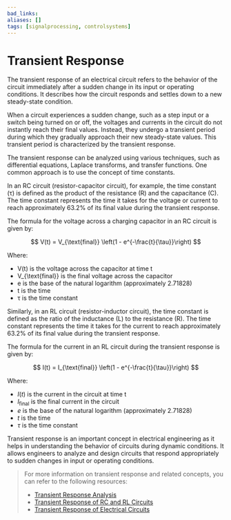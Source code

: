 ```yaml
---
bad_links: 
aliases: []
tags: [signalprocessing, controlsystems]
---
```

# Transient Response

The transient response of an electrical circuit refers to the behavior of the circuit immediately after a sudden change in its input or operating conditions. It describes how the circuit responds and settles down to a new steady-state condition.

When a circuit experiences a sudden change, such as a step input or a switch being turned on or off, the voltages and currents in the circuit do not instantly reach their final values. Instead, they undergo a transient period during which they gradually approach their new steady-state values. This transient period is characterized by the transient response.

The transient response can be analyzed using various techniques, such as differential equations, Laplace transforms, and transfer functions. One common approach is to use the concept of time constants.

In an RC circuit (resistor-capacitor circuit), for example, the time constant (τ) is defined as the product of the resistance (R) and the capacitance (C). The time constant represents the time it takes for the voltage or current to reach approximately 63.2% of its final value during the transient response.

The formula for the voltage across a charging capacitor in an RC circuit is given by:

$$
V(t) = V_{\text{final}} \left(1 - e^{-\frac{t}{\tau}}\right)
$$

Where:
- V(t) is the voltage across the capacitor at time t
- V_{\text{final}} is the final voltage across the capacitor
- e is the base of the natural logarithm (approximately 2.71828)
- t is the time
- τ is the time constant

Similarly, in an RL circuit (resistor-inductor circuit), the time constant is defined as the ratio of the inductance (L) to the resistance (R). The time constant represents the time it takes for the current to reach approximately 63.2% of its final value during the transient response.

The formula for the current in an RL circuit during the transient response is given by:

$$
I(t) = I_{\text{final}} \left(1 - e^{-\frac{t}{\tau}}\right)
$$

Where:
- $I(t)$ is the current in the circuit at time t
- $I_{\text{final}}$ is the final current in the circuit
- $e$ is the base of the natural logarithm (approximately 2.71828)
- $t$ is the time
- $τ$ is the time constant

Transient response is an important concept in electrical engineering as it helps in understanding the behavior of circuits during dynamic conditions. It allows engineers to analyze and design circuits that respond appropriately to sudden changes in input or operating conditions.

> For more information on transient response and related concepts, you can refer to the following resources:
> - [Transient Response Analysis](https://www.electronics-tutorials.ws/filter/filter_7.html)
> - [Transient Response of RC and RL Circuits](https://www.electrical4u.com/transient-response-of-rc-and-rl-circuits/)
> - [Transient Response of Electrical Circuits](https://www.allaboutcircuits.com/textbook/alternating-current/chpt-6/transient-response-rl-rc-rlc-circuits/)